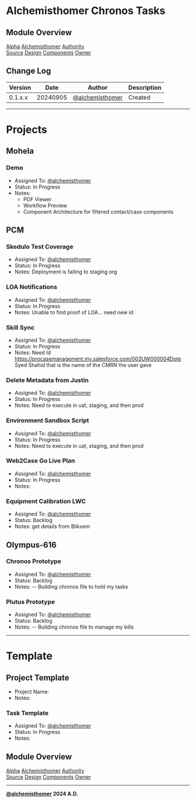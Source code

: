# Alchemisthomer Chronos Tasks

## Module Overview
[Alpha](../../../README.md)
[Alchemisthomer](../README.md)
[Authority](../../zeus/zeus.components.md)  
[Source](../alchemisthomer.source.md)
[Design](../alchemisthomer.design.md)
[Components](../alchemisthomer.components.md)
[Owner](https://github.com/alchemisthomer)

## Change Log

| Version   | Date       | Author                                                   | Description   |
|-----------|------------|----------------------------------------------------------|---------------|
| 0.1.x.x   | 20240905   | [@alchemisthomer](https://github.com/alchemisthomer)     | Created       

---

# Projects

## Mohela
### Demo
- Assigned To: [@alchemisthomer](https://github.com/alchemisthomer)
- Status: In Progress
- Notes:
    - PDF Viewer
    - Workflow Preview
    - Component Architecture for filtered contact/case components


## PCM

### Skedulo Test Coverage
- Assigned To: [@alchemisthomer](https://github.com/alchemisthomer)
- Status: In Progress
- Notes: Deployment is failing to staging org

### LOA Notifications
- Assigned To: [@alchemisthomer](https://github.com/alchemisthomer)
- Status: In Progress
- Notes: Unable to find proof of LOA... need new id

### Skill Sync
- Assigned To: [@alchemisthomer](https://github.com/alchemisthomer)
- Status: In Progress
- Notes:
Need Id https://procasemanagement.my.salesforce.com/003UW000004Dpte
Syed Shahid that is the name of the CMRN the user gave

### Delete Metadata from Justin
- Assigned To: [@alchemisthomer](https://github.com/alchemisthomer)
- Status: In Progress
- Notes: Need to execute in uat, staging, and then prod

### Environment Sandbox Script
- Assigned To: [@alchemisthomer](https://github.com/alchemisthomer)
- Status: In Progress
- Notes: Need to execute in uat, staging, and then prod

### Web2Case Go Live Plan
- Assigned To: [@alchemisthomer](https://github.com/alchemisthomer)
- Status: In Progress
- Notes: 

### Equipment Calibration LWC
- Assigned To: [@alchemisthomer](https://github.com/alchemisthomer)
- Status: Backlog
- Notes: get details from Bliksem

## Olympus-616
### Chronos Prototype
- Assigned To: [@alchemisthomer](https://github.com/alchemisthomer)
- Status: Backlog
- Notes:
-- Building chronos file to hold my tasks

### Plutus Prototype
- Assigned To: [@alchemisthomer](https://github.com/alchemisthomer)
- Status: Backlog
- Notes:
-- Building chronos file to manage my bills

---
# Template

## Project Template
- Project Name: 
- Notes: 

### Task Template
- Assigned To: [@alchemisthomer](https://github.com/alchemisthomer)
- Status: In Progress
- Notes: 

## Module Overview
[Alpha](../../../README.md)
[Alchemisthomer](../README.md)
[Authority](../../zeus/zeus.components.md)  
[Source](../alchemisthomer.source.md)
[Design](../alchemisthomer.design.md)
[Components](../alchemisthomer.components.md)
[Owner](https://github.com/alchemisthomer)

***
**[@alchemisthomer](https://github.com/alchemisthomer)
2024 A.D.**